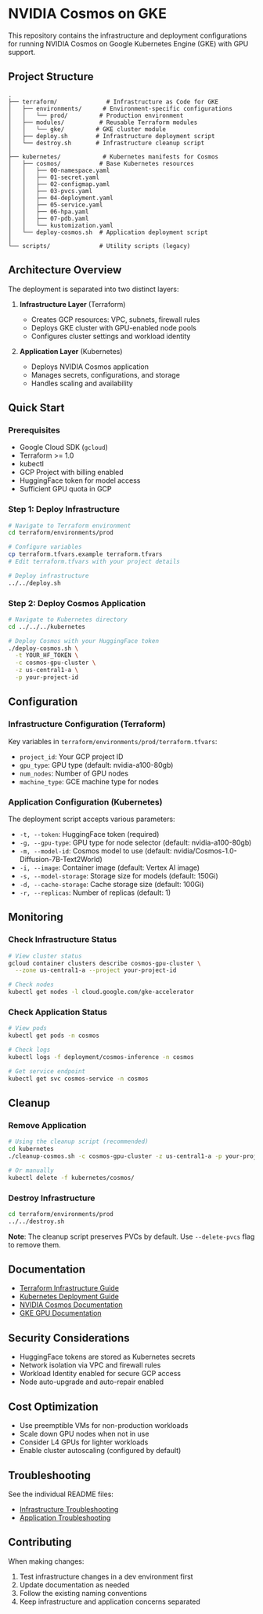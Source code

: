 # NVIDIA Cosmos on GKE

This repository contains the infrastructure and deployment configurations for running NVIDIA Cosmos on Google Kubernetes Engine (GKE) with GPU support.

## Project Structure

```
.
├── terraform/              # Infrastructure as Code for GKE
│   ├── environments/      # Environment-specific configurations
│   │   └── prod/         # Production environment
│   ├── modules/          # Reusable Terraform modules
│   │   └── gke/         # GKE cluster module
│   ├── deploy.sh        # Infrastructure deployment script
│   └── destroy.sh       # Infrastructure cleanup script
│
├── kubernetes/            # Kubernetes manifests for Cosmos
│   ├── cosmos/           # Base Kubernetes resources
│   │   ├── 00-namespace.yaml
│   │   ├── 01-secret.yaml
│   │   ├── 02-configmap.yaml
│   │   ├── 03-pvcs.yaml
│   │   ├── 04-deployment.yaml
│   │   ├── 05-service.yaml
│   │   ├── 06-hpa.yaml
│   │   ├── 07-pdb.yaml
│   │   └── kustomization.yaml
│   └── deploy-cosmos.sh  # Application deployment script
│
└── scripts/              # Utility scripts (legacy)
```

## Architecture Overview

The deployment is separated into two distinct layers:

1. **Infrastructure Layer** (Terraform)
   - Creates GCP resources: VPC, subnets, firewall rules
   - Deploys GKE cluster with GPU-enabled node pools
   - Configures cluster settings and workload identity

2. **Application Layer** (Kubernetes)
   - Deploys NVIDIA Cosmos application
   - Manages secrets, configurations, and storage
   - Handles scaling and availability

## Quick Start

### Prerequisites

- Google Cloud SDK (`gcloud`)
- Terraform >= 1.0
- kubectl
- GCP Project with billing enabled
- HuggingFace token for model access
- Sufficient GPU quota in GCP

### Step 1: Deploy Infrastructure

```bash
# Navigate to Terraform environment
cd terraform/environments/prod

# Configure variables
cp terraform.tfvars.example terraform.tfvars
# Edit terraform.tfvars with your project details

# Deploy infrastructure
../../deploy.sh
```

### Step 2: Deploy Cosmos Application

```bash
# Navigate to Kubernetes directory
cd ../../../kubernetes

# Deploy Cosmos with your HuggingFace token
./deploy-cosmos.sh \
  -t YOUR_HF_TOKEN \
  -c cosmos-gpu-cluster \
  -z us-central1-a \
  -p your-project-id
```

## Configuration

### Infrastructure Configuration (Terraform)

Key variables in `terraform/environments/prod/terraform.tfvars`:
- `project_id`: Your GCP project ID
- `gpu_type`: GPU type (default: nvidia-a100-80gb)
- `num_nodes`: Number of GPU nodes
- `machine_type`: GCE machine type for nodes

### Application Configuration (Kubernetes)

The deployment script accepts various parameters:
- `-t, --token`: HuggingFace token (required)
- `-g, --gpu-type`: GPU type for node selector (default: nvidia-a100-80gb)
- `-m, --model-id`: Cosmos model to use (default: nvidia/Cosmos-1.0-Diffusion-7B-Text2World)
- `-i, --image`: Container image (default: Vertex AI image)
- `-s, --model-storage`: Storage size for models (default: 150Gi)
- `-d, --cache-storage`: Cache storage size (default: 100Gi)
- `-r, --replicas`: Number of replicas (default: 1)

## Monitoring

### Check Infrastructure Status
```bash
# View cluster status
gcloud container clusters describe cosmos-gpu-cluster \
  --zone us-central1-a --project your-project-id

# Check nodes
kubectl get nodes -l cloud.google.com/gke-accelerator
```

### Check Application Status
```bash
# View pods
kubectl get pods -n cosmos

# Check logs
kubectl logs -f deployment/cosmos-inference -n cosmos

# Get service endpoint
kubectl get svc cosmos-service -n cosmos
```

## Cleanup

### Remove Application
```bash
# Using the cleanup script (recommended)
cd kubernetes
./cleanup-cosmos.sh -c cosmos-gpu-cluster -z us-central1-a -p your-project-id

# Or manually
kubectl delete -f kubernetes/cosmos/
```

### Destroy Infrastructure
```bash
cd terraform/environments/prod
../../destroy.sh
```

**Note**: The cleanup script preserves PVCs by default. Use `--delete-pvcs` flag to remove them.

## Documentation

- [Terraform Infrastructure Guide](terraform/README.md)
- [Kubernetes Deployment Guide](kubernetes/README.md)
- [NVIDIA Cosmos Documentation](https://docs.nvidia.com/cosmos/)
- [GKE GPU Documentation](https://cloud.google.com/kubernetes-engine/docs/how-to/gpus)

## Security Considerations

- HuggingFace tokens are stored as Kubernetes secrets
- Network isolation via VPC and firewall rules
- Workload Identity enabled for secure GCP access
- Node auto-upgrade and auto-repair enabled

## Cost Optimization

- Use preemptible VMs for non-production workloads
- Scale down GPU nodes when not in use
- Consider L4 GPUs for lighter workloads
- Enable cluster autoscaling (configured by default)

## Troubleshooting

See the individual README files:
- [Infrastructure Troubleshooting](terraform/README.md#troubleshooting)
- [Application Troubleshooting](kubernetes/README.md#troubleshooting)

## Contributing

When making changes:
1. Test infrastructure changes in a dev environment first
2. Update documentation as needed
3. Follow the existing naming conventions
4. Keep infrastructure and application concerns separated
